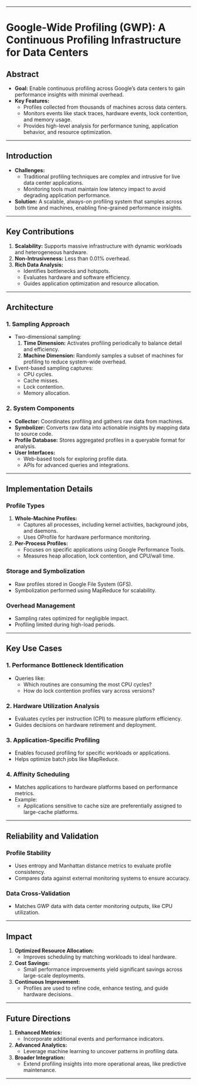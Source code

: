 

---

# **Google-Wide Profiling (GWP): A Continuous Profiling Infrastructure for Data Centers**

## **Abstract**

- **Goal:** Enable continuous profiling across Google’s data centers to gain performance insights with minimal overhead.
- **Key Features:**
    - Profiles collected from thousands of machines across data centers.
    - Monitors events like stack traces, hardware events, lock contention, and memory usage.
    - Provides high-level analysis for performance tuning, application behavior, and resource optimization.

---

## **Introduction**

- **Challenges:**
    - Traditional profiling techniques are complex and intrusive for live data center applications.
    - Monitoring tools must maintain low latency impact to avoid degrading application performance.
- **Solution:** A scalable, always-on profiling system that samples across both time and machines, enabling fine-grained performance insights.

---

## **Key Contributions**

1. **Scalability:** Supports massive infrastructure with dynamic workloads and heterogeneous hardware.
2. **Non-Intrusiveness:** Less than 0.01% overhead.
3. **Rich Data Analysis:**
    - Identifies bottlenecks and hotspots.
    - Evaluates hardware and software efficiency.
    - Guides application optimization and resource allocation.

---

## **Architecture**

### **1. Sampling Approach**

- Two-dimensional sampling:
    1. **Time Dimension:** Activates profiling periodically to balance detail and efficiency.
    2. **Machine Dimension:** Randomly samples a subset of machines for profiling to reduce system-wide overhead.
- Event-based sampling captures:
    - CPU cycles.
    - Cache misses.
    - Lock contention.
    - Memory allocation.

### **2. System Components**

- **Collector:** Coordinates profiling and gathers raw data from machines.
- **Symbolizer:** Converts raw data into actionable insights by mapping data to source code.
- **Profile Database:** Stores aggregated profiles in a queryable format for analysis.
- **User Interfaces:**
    - Web-based tools for exploring profile data.
    - APIs for advanced queries and integrations.

---

## **Implementation Details**

### **Profile Types**

1. **Whole-Machine Profiles:**
    - Captures all processes, including kernel activities, background jobs, and daemons.
    - Uses OProfile for hardware performance monitoring.
2. **Per-Process Profiles:**
    - Focuses on specific applications using Google Performance Tools.
    - Measures heap allocation, lock contention, and CPU/wall time.

### **Storage and Symbolization**

- Raw profiles stored in Google File System (GFS).
- Symbolization performed using MapReduce for scalability.

### **Overhead Management**

- Sampling rates optimized for negligible impact.
- Profiling limited during high-load periods.

---

## **Key Use Cases**

### **1. Performance Bottleneck Identification**

- Queries like:
    - Which routines are consuming the most CPU cycles?
    - How do lock contention profiles vary across versions?

### **2. Hardware Utilization Analysis**

- Evaluates cycles per instruction (CPI) to measure platform efficiency.
- Guides decisions on hardware retirement and deployment.

### **3. Application-Specific Profiling**

- Enables focused profiling for specific workloads or applications.
- Helps optimize batch jobs like MapReduce.

### **4. Affinity Scheduling**

- Matches applications to hardware platforms based on performance metrics.
- Example:
    - Applications sensitive to cache size are preferentially assigned to large-cache platforms.

---

## **Reliability and Validation**

### **Profile Stability**

- Uses entropy and Manhattan distance metrics to evaluate profile consistency.
- Compares data against external monitoring systems to ensure accuracy.

### **Data Cross-Validation**

- Matches GWP data with data center monitoring outputs, like CPU utilization.

---

## **Impact**

1. **Optimized Resource Allocation:**
    - Improves scheduling by matching workloads to ideal hardware.
2. **Cost Savings:**
    - Small performance improvements yield significant savings across large-scale deployments.
3. **Continuous Improvement:**
    - Profiles are used to refine code, enhance testing, and guide hardware decisions.

---

## **Future Directions**

1. **Enhanced Metrics:**
    - Incorporate additional events and performance indicators.
2. **Advanced Analytics:**
    - Leverage machine learning to uncover patterns in profiling data.
3. **Broader Integration:**
    - Extend profiling insights into more operational areas, like predictive maintenance.

---

